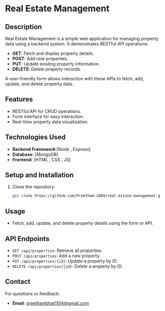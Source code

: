 # Real Estate Management

## Description
Real Estate Management is a simple web application for managing property data using a backend system. It demonstrates RESTful API operations:

- **GET**: Fetch and display property details.
- **POST**: Add new properties.
- **PUT**: Update existing property information.
- **DELETE**: Delete property records.

A user-friendly form allows interaction with these APIs to fetch, add, update, and delete property data.

## Features
- RESTful API for CRUD operations.
- Form interface for easy interaction.
- Real-time property data visualization.

## Technologies Used
- **Backend Framework**:[Node , Express] 
- **Database**: [MongoDB]
- **Frontend**: [HTML , CSS , JS]

## Setup and Installation
1. Clone the repository:
   ```bash
   git clone https://github.com/Preetham-2004/real-estate-management.git
   ```
   
## Usage
- Fetch, add, update, and delete property details using the form or API.

## API Endpoints
- `GET /api/properties`: Retrieve all properties.
- `POST /api/properties`: Add a new property.
- `PUT /api/properties/{id}`: Update a property by ID.
- `DELETE /api/properties/{id}`: Delete a property by ID.


## Contact
For questions or feedback:
- **Email**: preethambhat1104@gmail.com

